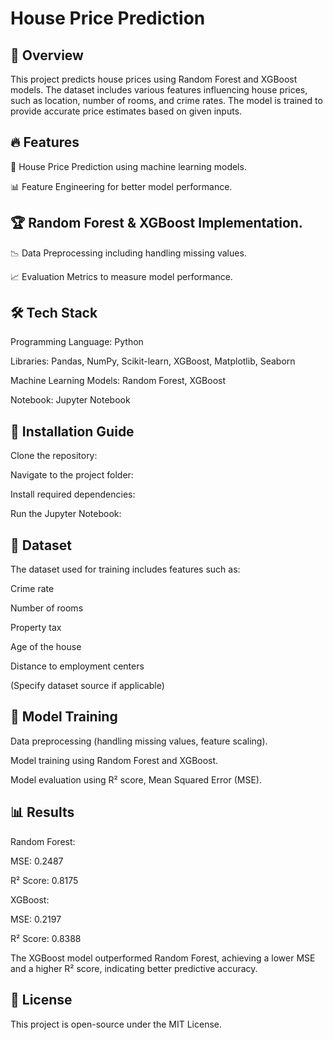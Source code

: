 <h1>House Price Prediction</h1>

<h2>📌 Overview</h2>

This project predicts house prices using Random Forest and XGBoost models. The dataset includes various features influencing house prices, such as location, number of rooms, and crime rates. The model is trained to provide accurate price estimates based on given inputs.

<h2>🔥 Features</h2>

🏡 House Price Prediction using machine learning models.

📊 Feature Engineering for better model performance.

<h2>🏆 Random Forest & XGBoost Implementation.</h2>

📉 Data Preprocessing including handling missing values.

📈 Evaluation Metrics to measure model performance.

<h2>🛠️ Tech Stack</h2>

Programming Language: Python

Libraries: Pandas, NumPy, Scikit-learn, XGBoost, Matplotlib, Seaborn

Machine Learning Models: Random Forest, XGBoost

Notebook: Jupyter Notebook

<h2>🚀 Installation Guide</h2>

Clone the repository:

Navigate to the project folder:

Install required dependencies:

Run the Jupyter Notebook:

<h2>📂 Dataset</h2>

The dataset used for training includes features such as:

Crime rate

Number of rooms

Property tax

Age of the house

Distance to employment centers

(Specify dataset source if applicable)

<h2>📜 Model Training</h2>

Data preprocessing (handling missing values, feature scaling).

Model training using Random Forest and XGBoost.

Model evaluation using R² score, Mean Squared Error (MSE).

<h2>📊 Results</h2>

Random Forest:

MSE: 0.2487

R² Score: 0.8175

XGBoost:

MSE: 0.2197

R² Score: 0.8388

The XGBoost model outperformed Random Forest, achieving a lower MSE and a higher R² score, indicating better predictive accuracy.

<h2>📜 License</h2>

This project is open-source under the MIT License.
